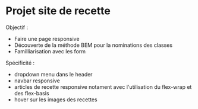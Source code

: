 # Projet site de recette

Objectif :

- Faire une page responsive
- Découverte de la méthode BEM pour la nominations des classes
- Familliarisation avec les form

Spécificité :

- dropdown menu dans le header
- navbar responsive
- articles de recette responsive notament avec l'utilisation du flex-wrap et des flex-basis
- hover sur les images des recettes
